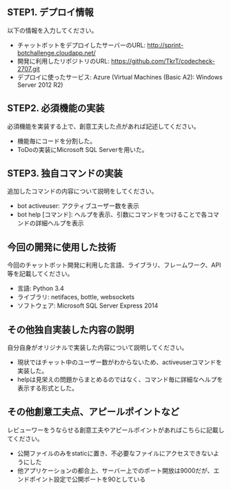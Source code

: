 ﻿## STEP1. デプロイ情報
以下の情報を入力してください。

- チャットボットをデプロイしたサーバーのURL: http://sprint-botchallenge.cloudapp.net/
- 開発に利用したリポジトリのURL: https://github.com/TkrT/codecheck-2707.git
- デプロイに使ったサービス: Azure (Virtual Machines (Basic A2): Windows Server 2012 R2)

## STEP2. 必須機能の実装
必須機能を実装する上で、創意工夫した点があれば記述してください。

- 機能毎にコードを分割した。
- ToDoの実装にMicrosoft SQL Serverを用いた。

## STEP3. 独自コマンドの実装
追加したコマンドの内容について説明をしてください。

- bot activeuser: アクティブユーザー数を表示
- bot help [コマンド]: ヘルプを表示、引数にコマンドをつけることで各コマンドの詳細ヘルプを表示

## 今回の開発に使用した技術
今回のチャットボット開発に利用した言語、ライブラリ、フレームワーク、API等を記載してください。

- 言語: Python 3.4
- ライブラリ: netifaces, bottle, websockets
- ソフトウェア: Microsoft SQL Server Express  2014

## その他独自実装した内容の説明
自分自身がオリジナルで実装した内容について説明してください。

- 現状ではチャット中のユーザー数がわからないため、activeuserコマンドを実装した。
- helpは見栄えの問題からまとめるのではなく、コマンド毎に詳細なヘルプを表示する形式とした。

## その他創意工夫点、アピールポイントなど
レビューワーをうならせる創意工夫やアピールポイントがあればこちらに記載してください。

- 公開ファイルのみをstaticに置き、不必要なファイルにアクセスできないようにした
- 他アプリケーションの都合上、サーバー上でのポート開放は9000だが、エンドポイント設定で公開ポートを90としている
